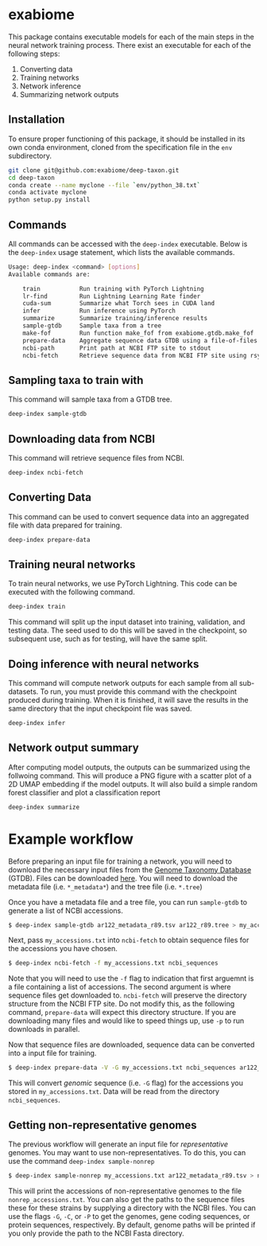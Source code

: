 # exabiome
This package contains executable models for each of the main steps in the neural network training process. There exist
an executable for each of the following steps:

1. Converting data
2. Training networks
3. Network inference
4. Summarizing network outputs

## Installation
To ensure proper functioning of this package, it should be installed in its own conda environment, cloned from
the specification file in the `env` subdirectory.

```bash
git clone git@github.com:exabiome/deep-taxon.git
cd deep-taxon
conda create --name myclone --file `env/python_38.txt`
conda activate myclone
python setup.py install
```

## Commands
All commands can be accessed with the `deep-index` executable. Below is the `deep-index` usage statement, which
lists the available commands.

```bash
Usage: deep-index <command> [options]
Available commands are:

    train           Run training with PyTorch Lightning
    lr-find         Run Lightning Learning Rate finder
    cuda-sum        Summarize what Torch sees in CUDA land
    infer           Run inference using PyTorch
    summarize       Summarize training/inference results
    sample-gtdb     Sample taxa from a tree
    make-fof        Run function make_fof from exabiome.gtdb.make_fof
    prepare-data    Aggregate sequence data GTDB using a file-of-files
    ncbi-path       Print path at NCBI FTP site to stdout
    ncbi-fetch      Retrieve sequence data from NCBI FTP site using rsync
```

## Sampling taxa to train with
This command will sample taxa from a GTDB tree.
```bash
deep-index sample-gtdb
```

## Downloading data from NCBI
This command will retrieve sequence files from NCBI. 
```bash
deep-index ncbi-fetch
```

## Converting Data
This command can be used to convert sequence data into an aggregated file with data prepared for training.
```bash
deep-index prepare-data
```

## Training neural networks
To train neural networks, we use PyTorch Lightning. This code can be executed with the following command.

```bash
deep-index train
```
This command will split up the input dataset into training, validation, and testing data. The seed used to do this
will be saved in the checkpoint, so subsequent use, such as for testing, will have the same split.

## Doing inference with neural networks

This command will compute network outputs for each sample from all sub-datasets. To run, you must provide
this command with the checkpoint produced during training. When it is finished, it will save the results in
the same directory that the input checkpoint file was saved.

```bash
deep-index infer
```

## Network output summary

After computing model outputs, the outputs can be summarized using the follwoing command. This will produce a
PNG figure with a scatter plot of a 2D UMAP embedding if the model outputs. It will also build a simple 
random forest classifier and plot a classification report 

```bash
deep-index summarize
```

# Example workflow

Before preparing an input file for training a network, you will need to download the necessary
input files from the [Genome Taxonomy Database](https://gtdb.ecogenomic.org/) (GTDB). 
Files can be downloaded [here](https://data.ace.uq.edu.au/public/gtdb/data/releases/latest/). You
will need to download the metadata file (i.e. `*_metadata*`) and the tree file (i.e. `*.tree`)

Once you have a metadata file and a tree file, you can run `sample-gtdb` to generate a list of NCBI accessions.

```bash
$ deep-index sample-gtdb ar122_metadata_r89.tsv ar122_r89.tree > my_accessions.txt
```

Next, pass `my_accessions.txt` into `ncbi-fetch` to obtain sequence files for the accessions you
have chosen.

```bash 
$ deep-index ncbi-fetch -f my_accessions.txt ncbi_sequences
```

Note that you will need to use the `-f` flag to indication that first arguemnt is a file containing a 
list of accessions. 
The second argument is where sequence files get downloaded to. `ncbi-fetch` will
preserve the directory structure from the NCBI FTP site. Do not modify this, as the following command,
`prepare-data` will expect this directory structure.
If you are downloading many files and would like to speed things up, use `-p` to run
downloads in parallel.

Now that sequence files are downloaded, sequence data can be converted into a input file for training.

```bash
$ deep-index prepare-data -V -G my_accessions.txt ncbi_sequences ar122_metadata_r89.tsv ar122_r89.tree my_input.h5
```

This will convert *genomic* sequence (i.e. `-G` flag) for the accessions you stored in `my_accessions.txt`. Data
will be read from the directory `ncbi_sequences`. 

## Getting non-representative genomes

The previous workflow will generate an input file for *representative* genomes. You may want to use non-representatives.
To do this, you can use the command `deep-index sample-nonrep`

```bash
$ deep-index sample-nonrep my_accessions.txt ar122_metadata_r89.tsv > nonrep_accessions.txt
```

This will print the accessions of non-representative genomes to the file `nonrep_accessions.txt`. You can also 
get the paths to the sequence files these for these strains by supplying a directory with the NCBI files. You can use
the flags `-G`, `-C`, or `-P` to get the genomes, gene coding sequences, or protein sequences, respectively. By default,
genome paths will be printed if you only provide the path to the NCBI Fasta directory. 


